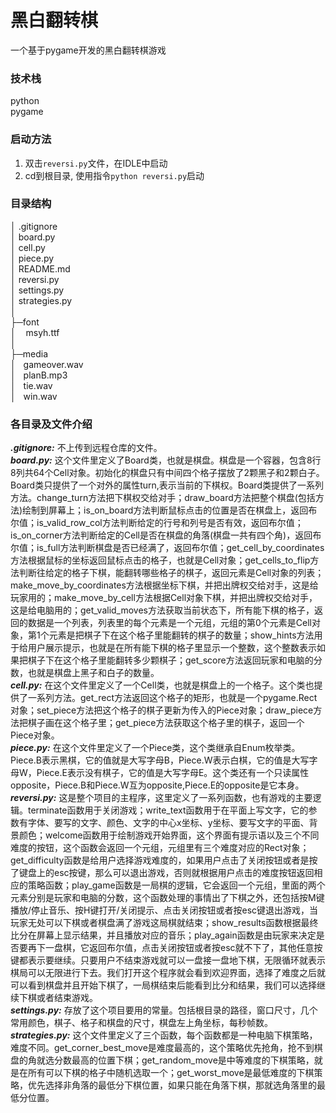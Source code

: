 # 黑白翻转棋
一个基于pygame开发的黑白翻转棋游戏

### 技术栈
python<br/>
pygame <br/>

### 启动方法
1. 双击`reversi.py`文件，在IDLE中启动
2. cd到根目录, 使用指令`python reversi.py`启动
### 目录结构
│  .gitignore<br/>
│  board.py<br/>
│  cell.py<br/>
│  piece.py<br/>
│  README.md<br/>
│  reversi.py<br/>
│  settings.py<br/>
│  strategies.py<br/>
│  
├─font<br/>
│&nbsp;&nbsp;&nbsp;&nbsp;msyh.ttf<br/>
│      
├─media<br/>
│&nbsp;&nbsp;&nbsp;gameover.wav<br/>
│&nbsp;&nbsp;&nbsp;planB.mp3<br/>
│&nbsp;&nbsp;&nbsp;tie.wav<br/>
│&nbsp;&nbsp;&nbsp;win.wav<br/>

### 各目录及文件介绍
***.gitignore:*** 不上传到远程仓库的文件。<br/>
***board.py:*** 这个文件里定义了Board类，也就是棋盘。棋盘是一个容器，包含8行8列共64个Cell对象。初始化的棋盘只有中间四个格子摆放了2颗黑子和2颗白子。Board类只提供了一个对外的属性turn,表示当前的下棋权。Board类提供了一系列方法。change_turn方法把下棋权交给对手；draw_board方法把整个棋盘(包括方法)绘制到屏幕上；is_on_board方法判断鼠标点击的位置是否在棋盘上，返回布尔值；is_valid_row_col方法判断给定的行号和列号是否有效，返回布尔值；is_on_corner方法判断给定的Cell是否在棋盘的角落(棋盘一共有四个角)，返回布尔值；is_full方法判断棋盘是否已经满了，返回布尔值；get_cell_by_coordinates方法根据鼠标的坐标返回鼠标点击的格子，也就是Cell对象；get_cells_to_flip方法判断往给定的格子下棋，能翻转哪些格子的棋子，返回元素是Cell对象的列表；make_move_by_coordinates方法根据坐标下棋，并把出牌权交给对手，这是给玩家用的；make_move_by_cell方法根据Cell对象下棋，并把出牌权交给对手，这是给电脑用的；get_valid_moves方法获取当前状态下，所有能下棋的格子，返回的数据是一个列表，列表里的每个元素是一个元组，元组的第0个元素是Cell对象，第1个元素是把棋子下在这个格子里能翻转的棋子的数量；show_hints方法用于给用户展示提示，也就是在所有能下棋的格子里显示一个整数，这个整数表示如果把棋子下在这个格子里能翻转多少颗棋子；get_score方法返回玩家和电脑的分数，也就是棋盘上黑子和白子的数量。<br/>
***cell.py:*** 在这个文件里定义了一个Cell类，也就是棋盘上的一个格子。这个类也提供了一系列方法。get_rect方法返回这个格子的矩形，也就是一个pygame.Rect对象；set_piece方法把这个格子的棋子更新为传入的Piece对象；draw_piece方法把棋子画在这个格子里；get_piece方法获取这个格子里的棋子，返回一个Piece对象。<br/>
***piece.py:*** 在这个文件里定义了一个Piece类，这个类继承自Enum枚举类。Piece.B表示黑棋，它的值就是大写字母B，Piece.W表示白棋，它的值是大写字母W，Piece.E表示没有棋子，它的值是大写字母E。这个类还有一个只读属性opposite，Piece.B和Piece.W互为opposite,Piece.E的opposite是它本身。<br/>
***reversi.py:*** 这是整个项目的主程序，这里定义了一系列函数，也有游戏的主要逻辑。terminate函数用于关闭游戏；write_text函数用于在平面上写文字，它的参数有字体、要写的文字、颜色、文字的中心x坐标、y坐标、要写文字的平面、背景颜色；welcome函数用于绘制游戏开始界面，这个界面有提示语以及三个不同难度的按钮，这个函数会返回一个元组，元组里有三个难度对应的Rect对象；get_difficulty函数是给用户选择游戏难度的，如果用户点击了关闭按钮或者是按了键盘上的esc按键，那么可以退出游戏，否则就根据用户点击的难度按钮返回相应的策略函数；play_game函数是一局棋的逻辑，它会返回一个元组，里面的两个元素分别是玩家和电脑的分数，这个函数处理的事情出了下棋之外，还包括按M键播放/停止音乐、按H键打开/关闭提示、点击关闭按钮或者按esc键退出游戏，当玩家无处可以下棋或者棋盘满了游戏这局棋就结束；show_results函数根据最终比分在屏幕上显示结果，并且播放对应的音乐；play_again函数是由玩家来决定是否要再下一盘棋，它返回布尔值，点击关闭按钮或者按esc就不下了，其他任意按键都表示要继续。只要用户不结束游戏就可以一盘接一盘地下棋，无限循环就表示棋局可以无限进行下去。我们打开这个程序就会看到欢迎界面，选择了难度之后就可以看到棋盘并且开始下棋了，一局棋结束后能看到比分和结果，我们可以选择继续下棋或者结束游戏。<br/>
***settings.py:*** 存放了这个项目要用的常量。包括根目录的路径，窗口尺寸，几个常用颜色，棋子、格子和棋盘的尺寸，棋盘左上角坐标，每秒帧数。<br/>
***strategies.py:*** 这个文件里定义了三个函数，每个函数都是一种电脑下棋策略，难度不同。get_corner_best_move是难度最高的，这个策略优先抢角，抢不到棋盘的角就选分数最高的位置下棋；get_random_move是中等难度的下棋策略，就是在所有可以下棋的格子中随机选取一个；get_worst_move是最低难度的下棋策略，优先选择非角落的最低分下棋位置，如果只能在角落下棋，那就选角落里的最低分位置。<br/>

        

